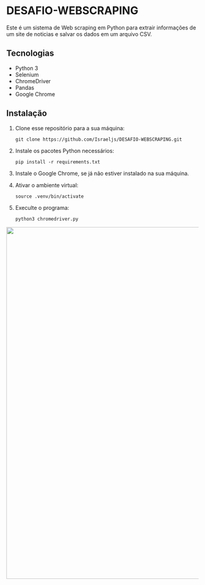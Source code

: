 # DESAFIO-WEBSCRAPING

Este é um sistema de Web scraping em Python para extrair informações de um site de noticias e salvar os dados em um arquivo CSV.

## Tecnologias

- Python 3
- Selenium
- ChromeDriver
- Pandas
- Google Chrome

## Instalação

1. Clone esse repositório para a sua máquina:

   ```
   git clone https://github.com/Israeljs/DESAFIO-WEBSCRAPING.git
   ```

2. Instale os pacotes Python necessários:

   ```
   pip install -r requirements.txt
   ```

3. Instale o Google Chrome, se já não estiver instalado na sua máquina.
   
5. Ativar o ambiente virtual:

   ```
   source .venv/bin/activate
   ```

5. Execulte o programa:

   ```
   python3 chromedriver.py
   ```
<div align="center">
<img src="https://github.com/Israeljs/DESAFIO-WEBSCRAPING/assets/55467510/ccd02a80-c3c5-467b-b5b2-cad20378726c" width="920px" />
</div>
